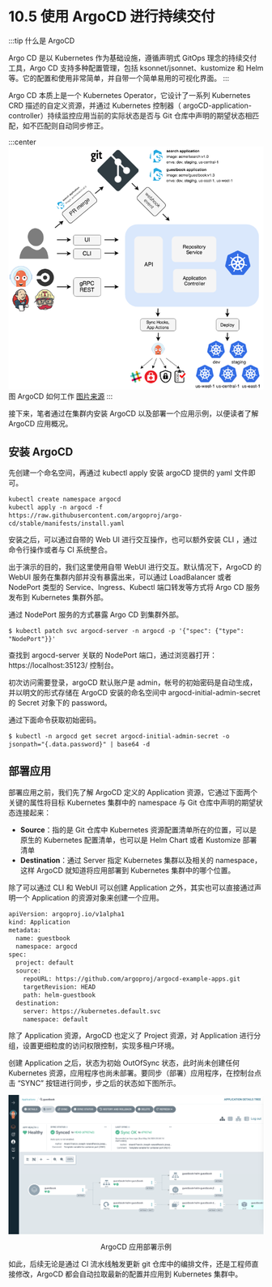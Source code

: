 # 10.5 使用 ArgoCD 进行持续交付

:::tip 什么是 ArgoCD

Argo CD 是以 Kubernetes 作为基础设施，遵循声明式 GitOps 理念的持续交付工具，Argo CD 支持多种配置管理，包括 ksonnet/jsonnet、kustomize 和 Helm 等。它的配置和使用非常简单，并自带一个简单易用的可视化界面。
:::

Argo CD 本质上是一个 Kubernetes Operator，它设计了一系列 Kubernetes CRD 描述的自定义资源，并通过 Kubernetes 控制器（ argoCD-application-controller）持续监控应用当前的实际状态是否与 Git 仓库中声明的期望状态相匹配，如不匹配则自动同步修正。

:::center
  ![](../assets/argocd_architecture.png)<br/>
  图 ArgoCD 如何工作 [图片来源](https://argo-cd.readthedocs.io/en/stable/)
:::

接下来，笔者通过在集群内安装 ArgoCD 以及部署一个应用示例，以便读者了解 ArgoCD 应用概况。

## 安装 ArgoCD

先创建一个命名空间，再通过 kubectl apply 安装 argoCD 提供的 yaml 文件即可。

```
kubectl create namespace argocd
kubectl apply -n argocd -f https://raw.githubusercontent.com/argoproj/argo-cd/stable/manifests/install.yaml
```
安装之后，可以通过自带的 Web UI 进行交互操作，也可以额外安装 CLI ，通过命令行操作或者与 CI 系统整合。

出于演示的目的，我们这里使用自带 WebUI 进行交互。默认情况下，ArgoCD 的 WebUI 服务在集群内部并没有暴露出来，可以通过 LoadBalancer 或者 NodePort 类型的 Service、Ingress、Kubectl 端口转发等方式将 Argo CD 服务发布到 Kubernetes 集群外部。

通过 NodePort 服务的方式暴露 Argo CD 到集群外部。

```
$ kubectl patch svc argocd-server -n argocd -p '{"spec": {"type": "NodePort"}}'
```

查找到 argocd-server 关联的 NodePort 端口，通过浏览器打开：https://localhost:35123/ 控制台。

初次访问需要登录，argoCD 默认账户是 admin，帐号的初始密码是自动生成，并以明文的形式存储在 ArgoCD 安装的命名空间中 argocd-initial-admin-secret 的 Secret 对象下的 password。

通过下面命令获取初始密码。
```
$ kubectl -n argocd get secret argocd-initial-admin-secret -o jsonpath="{.data.password}" | base64 -d
```

## 部署应用

部署应用之前，我们先了解 ArgoCD 定义的 Application 资源，它通过下面两个关键的属性将目标 Kubernetes 集群中的 namespace 与 Git 仓库中声明的期望状态连接起来：

- **Source**：指的是 Git 仓库中 Kubernetes 资源配置清单所在的位置，可以是原生的 Kubernetes 配置清单，也可以是 Helm Chart 或者 Kustomize 部署清单
- **Destination**：通过 Server 指定 Kubernetes 集群以及相关的 namespace，这样 ArgoCD 就知道将应用部署到 Kubernetes 集群中的哪个位置。

除了可以通过 CLI 和 WebUI 可以创建 Application 之外，其实也可以直接通过声明一个 Application 的资源对象来创建一个应用。

```
apiVersion: argoproj.io/v1alpha1
kind: Application
metadata:
  name: guestbook
  namespace: argocd
spec:
  project: default
  source:
    repoURL: https://github.com/argoproj/argocd-example-apps.git
    targetRevision: HEAD
    path: helm-guestbook
  destination:
    server: https://kubernetes.default.svc
    namespace: default
```

除了 Application 资源，ArgoCD 也定义了 Project 资源，对 Application 进行分组，设置更细粒度的访问权限控制，实现多租户环境。

创建 Application 之后，状态为初始 OutOfSync 状态，此时尚未创建任何 Kubernetes 资源，应用程序也尚未部署。要同步（部署）应用程序，在控制台点击 “SYNC” 按钮进行同步，步之后的状态如下图所示。

<div  align="center">
  <img src="../assets/argocd-demo.png"  align=center />
  <p>ArgoCD 应用部署示例</p>
</div>

如此，后续无论是通过 CI 流水线触发更新 git 仓库中的编排文件，还是工程师直接修改，ArgoCD 都会自动拉取最新的配置并应用到 Kubernetes 集群中。